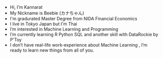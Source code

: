 - Hi, I’m Kannarat 
- My Nickname is Beebie (カナちゃん)
- I'm gradurated Master Degree from NIDA Financial Economics 
- I live in Tokyo Japan but I'm Thai
- I’m interested in Machine Learning and Programming
- I’m currently learning R Python SQL and another skill with DataRockie by P'Toy
- I don’t have real-life work-experience about Machine Learning , I’m ready to learn new things from all of you.




<!---
Kanabee/Kanabee is a ✨ special ✨ repository because its `README.md` (this file) appears on your GitHub profile.
You can click the Preview link to take a look at your changes.
--->
